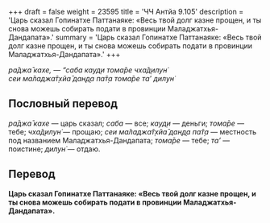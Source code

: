 +++
draft = false
weight = 23595
title = 'ЧЧ Антйа 9.105'
description = 'Царь сказал Гопинатхе Паттанаяке: «Весь твой долг казне прощен, и ты снова можешь собирать подати в провинции Маладжатхья-Дандапата».'
summary = 'Царь сказал Гопинатхе Паттанаяке: «Весь твой долг казне прощен, и ты снова можешь собирать подати в провинции Маладжатхья-Дандапата».'
+++

_ра̄джа̄ кахе, — “саба кауд̣и тома̄ре чха̄д̣илун̇  
сеи ма̄ладжа̄т̣хйа̄ дан̣д̣а па̄т̣а тома̄ре та’ дилун̇_

## Пословный перевод

_ра̄джа̄_ _кахе_ — царь сказал; _саба_ — все; _кауд̣и_ — деньги; _тома̄ре_ — тебе; _чха̄д̣илун̇_ — прощаю; _сеи_ _ма̄ладжа̄т̣хйа̄_ _дан̣д̣а_ _па̄т̣а_ — местность под названием Маладжатхья-Дандапата; _тома̄ре_ — тебе; _та’_ — поистине; _дилун̇_ — отдаю.

## Перевод

**Царь сказал Гопинатхе Паттанаяке: «Весь твой долг казне прощен, и ты снова можешь собирать подати в провинции Маладжатхья-Дандапата».**
